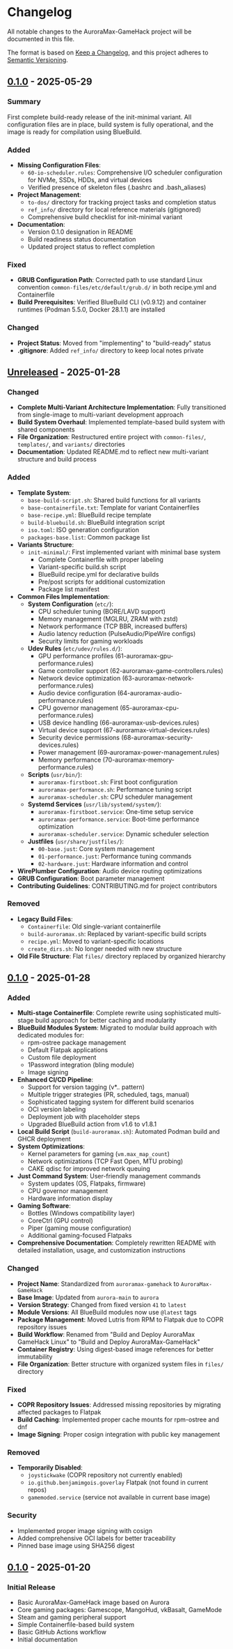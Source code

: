 # Changelog

All notable changes to the AuroraMax-GameHack project will be documented in this file.

The format is based on [Keep a Changelog](https://keepachangelog.com/en/1.0.0/),
and this project adheres to [Semantic Versioning](https://semver.org/spec/v2.0.0.html).

## [0.1.0] - 2025-05-29

### Summary
First complete build-ready release of the init-minimal variant. All configuration files are in place, build system is fully operational, and the image is ready for compilation using BlueBuild.

### Added
- **Missing Configuration Files**:
  - `60-io-scheduler.rules`: Comprehensive I/O scheduler configuration for NVMe, SSDs, HDDs, and virtual devices
  - Verified presence of skeleton files (.bashrc and .bash_aliases)
- **Project Management**:
  - `to-dos/` directory for tracking project tasks and completion status
  - `ref_info/` directory for local reference materials (gitignored)
  - Comprehensive build checklist for init-minimal variant
- **Documentation**:
  - Version 0.1.0 designation in README
  - Build readiness status documentation
  - Updated project status to reflect completion

### Fixed
- **GRUB Configuration Path**: Corrected path to use standard Linux convention `common-files/etc/default/grub.d/` in both recipe.yml and Containerfile
- **Build Prerequisites**: Verified BlueBuild CLI (v0.9.12) and container runtimes (Podman 5.5.0, Docker 28.1.1) are installed

### Changed
- **Project Status**: Moved from "implementing" to "build-ready" status
- **.gitignore**: Added `ref_info/` directory to keep local notes private

## [Unreleased] - 2025-01-28

### Changed
- **Complete Multi-Variant Architecture Implementation**: Fully transitioned from single-image to multi-variant development approach
- **Build System Overhaul**: Implemented template-based build system with shared components
- **File Organization**: Restructured entire project with `common-files/`, `templates/`, and `variants/` directories
- **Documentation**: Updated README.md to reflect new multi-variant structure and build process

### Added
- **Template System**:
  - `base-build-script.sh`: Shared build functions for all variants
  - `base-containerfile.txt`: Template for variant Containerfiles
  - `base-recipe.yml`: BlueBuild recipe template
  - `build-bluebuild.sh`: BlueBuild integration script
  - `iso.toml`: ISO generation configuration
  - `packages-base.list`: Common package list
- **Variants Structure**:
  - `init-minimal/`: First implemented variant with minimal base system
    - Complete Containerfile with proper labeling
    - Variant-specific build.sh script
    - BlueBuild recipe.yml for declarative builds
    - Pre/post scripts for additional customization
    - Package list manifest
- **Common Files Implementation**:
  - **System Configuration** (`etc/`):
    - CPU scheduler tuning (BORE/LAVD support)
    - Memory management (MGLRU, ZRAM with zstd)
    - Network performance (TCP BBR, increased buffers)
    - Audio latency reduction (PulseAudio/PipeWire configs)
    - Security limits for gaming workloads
  - **Udev Rules** (`etc/udev/rules.d/`):
    - GPU performance profiles (61-auroramax-gpu-performance.rules)
    - Game controller support (62-auroramax-game-controllers.rules)
    - Network device optimization (63-auroramax-network-performance.rules)
    - Audio device configuration (64-auroramax-audio-performance.rules)
    - CPU governor management (65-auroramax-cpu-performance.rules)
    - USB device handling (66-auroramax-usb-devices.rules)
    - Virtual device support (67-auroramax-virtual-devices.rules)
    - Security device permissions (68-auroramax-security-devices.rules)
    - Power management (69-auroramax-power-management.rules)
    - Memory performance (70-auroramax-memory-performance.rules)
  - **Scripts** (`usr/bin/`):
    - `auroramax-firstboot.sh`: First boot configuration
    - `auroramax-performance.sh`: Performance tuning script
    - `auroramax-scheduler.sh`: CPU scheduler management
  - **Systemd Services** (`usr/lib/systemd/system/`):
    - `auroramax-firstboot.service`: One-time setup service
    - `auroramax-performance.service`: Boot-time performance optimization
    - `auroramax-scheduler.service`: Dynamic scheduler selection
  - **Justfiles** (`usr/share/justfiles/`):
    - `00-base.just`: Core system management
    - `01-performance.just`: Performance tuning commands
    - `02-hardware.just`: Hardware information and control
- **WirePlumber Configuration**: Audio device routing optimizations
- **GRUB Configuration**: Boot parameter management
- **Contributing Guidelines**: CONTRIBUTING.md for project contributors

### Removed
- **Legacy Build Files**:
  - `Containerfile`: Old single-variant containerfile
  - `build-auroramax.sh`: Replaced by variant-specific build scripts
  - `recipe.yml`: Moved to variant-specific locations
  - `create_dirs.sh`: No longer needed with new structure
- **Old File Structure**: Flat `files/` directory replaced by organized hierarchy

## [0.1.0] - 2025-01-28

### Added
- **Multi-stage Containerfile**: Complete rewrite using sophisticated multi-stage build approach for better caching and modularity
- **BlueBuild Modules System**: Migrated to modular build approach with dedicated modules for:
  - rpm-ostree package management
  - Default Flatpak applications
  - Custom file deployment
  - 1Password integration (bling module)
  - Image signing
- **Enhanced CI/CD Pipeline**: 
  - Support for version tagging (v*.*.* pattern)
  - Multiple trigger strategies (PR, scheduled, tags, manual)
  - Sophisticated tagging system for different build scenarios
  - OCI version labeling
  - Deployment job with placeholder steps
  - Upgraded BlueBuild action from v1.6 to v1.8.1
- **Local Build Script** (`build-auroramax.sh`): Automated Podman build and GHCR deployment
- **System Optimizations**:
  - Kernel parameters for gaming (`vm.max_map_count`)
  - Network optimizations (TCP Fast Open, MTU probing)
  - CAKE qdisc for improved network queuing
- **Just Command System**: User-friendly management commands
  - System updates (OS, Flatpaks, firmware)
  - CPU governor management
  - Hardware information display
- **Gaming Software**:
  - Bottles (Windows compatibility layer)
  - CoreCtrl (GPU control)
  - Piper (gaming mouse configuration)
  - Additional gaming-focused Flatpaks
- **Comprehensive Documentation**: Completely rewritten README with detailed installation, usage, and customization instructions

### Changed
- **Project Name**: Standardized from `auroramax-gamehack` to `AuroraMax-GameHack`
- **Base Image**: Updated from `aurora-main` to `aurora`
- **Version Strategy**: Changed from fixed version `41` to `latest`
- **Module Versions**: All BlueBuild modules now use `@latest` tags
- **Package Management**: Moved Lutris from RPM to Flatpak due to COPR repository issues
- **Build Workflow**: Renamed from "Build and Deploy AuroraMax GameHack Linux" to "Build and Deploy AuroraMax-GameHack"
- **Container Registry**: Using digest-based image references for better immutability
- **File Organization**: Better structure with organized system files in `files/` directory

### Fixed
- **COPR Repository Issues**: Addressed missing repositories by migrating affected packages to Flatpak
- **Build Caching**: Implemented proper cache mounts for rpm-ostree and dnf
- **Image Signing**: Proper cosign integration with public key management

### Removed
- **Temporarily Disabled**:
  - `joystickwake` (COPR repository not currently enabled)
  - `io.github.benjamimgois.goverlay` Flatpak (not found in current repos)
  - `gamemoded.service` (service not available in current base image)

### Security
- Implemented proper image signing with cosign
- Added comprehensive OCI labels for better traceability
- Pinned base image using SHA256 digest

## [0.1.0] - 2025-01-20

### Initial Release
- Basic AuroraMax-GameHack image based on Aurora
- Core gaming packages: Gamescope, MangoHud, vkBasalt, GameMode
- Steam and gaming peripheral support
- Simple Containerfile-based build system
- Basic GitHub Actions workflow
- Initial documentation

[Unreleased]: https://github.com/doublegate/AuroraMax-GameHack/compare/v0.1.0...HEAD
[0.1.0]: https://github.com/doublegate/AuroraMax-GameHack/releases/tag/v0.1.0